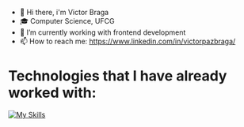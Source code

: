 

- 👋 Hi there, i'm Victor Braga  
- 🎓 Computer Science, UFCG 
- 🔭 I’m currently working with frontend development
- 📫 How to reach me: https://www.linkedin.com/in/victorpazbraga/



# Technologies that I have already worked with:

[![My Skills](https://skillicons.dev/icons?i=aws,js,html,css,docker,postman,ts,vue,mongodb,git,java)](https://skillicons.dev)
